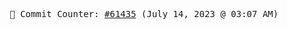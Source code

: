 <p align="center">
    <samp>
        📮 Commit Counter: <a href="https://github.com/Javascript-void0/Javascript-void0/commits/main">#61435</a> (July 14, 2023 @ 03:07 AM)
    </samp>
</p>